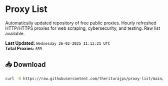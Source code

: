 # Proxy List

Automatically updated repository of free public proxies. Hourly refreshed HTTP/HTTPS proxies for web scraping, cybersecurity, and testing. Raw list available.

**Last Updated:** `Wednesday 26-02-2025 11:13:21 UTC`  
**Total Proxies:** `655`

## 📥 Download
```bash
curl -O https://raw.githubusercontent.com/theriturajps/proxy-list/main/proxies.txt
